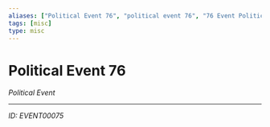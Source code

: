 ```yaml
---
aliases: ["Political Event 76", "political event 76", "76 Event Political"]
tags: [misc]
type: misc
---
```


# Political Event 76

*Political Event*

---
*ID: EVENT00075*